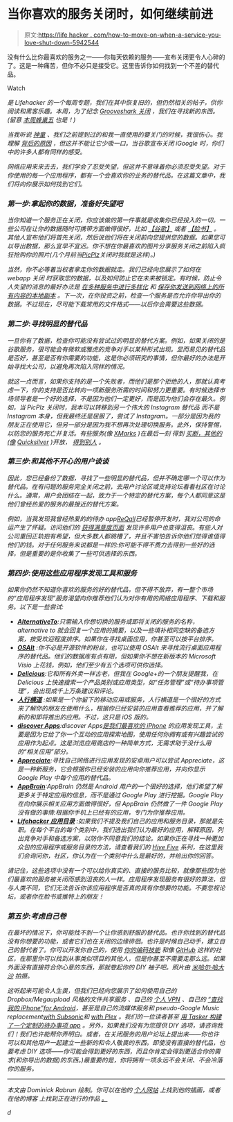 # 当你喜欢的服务关闭时，如何继续前进

> 原文:[https://life hacker . com/how-to-move-on-when-a-service-you-love-shut-down-5942544](https://lifehacker.com/how-to-move-on-when-a-service-you-love-shuts-down-5942544)

没有什么比你最喜欢的服务之一——你每天依赖的服务——宣布关闭更令人心碎的了。这是一种痛苦，但你不必只是接受它。这里告诉你如何找到一个不差的替代品。

Watch

[](http://lifehacker.com/tag/blast-from-the-past)**是 Lifehacker 的一个每周专题，我们在其中恢复旧的，但仍然相关的帖子，供你阅读和黑客乐趣。本周，为了纪念* [*Grooveshark 关闭*](https://lifehacker.com/music-service-grooveshark-one-of-our-favorite-streamin-1701394611) *，我们在寻找新的东西。(留意* [*本周蜂巢五*](http://lifehacker.com/whats-the-best-streaming-music-service-1702669437) *也是！)**

*当我听说 [神童](http://www.wunderkit.com/) 、我们之前提到过的和我一直使用的要关门的时候，我很伤心。我理解 [背后的原因](http://www.6wunderkinder.com/blog/the-future-of-6wunderkinder-hello-wunderlist-2) ，但这并不能让它少吸一口。当谷歌宣布关闭 iGoogle 时，你们中的许多人都有同样的感受。*

*网络应用来来去去，我们学会了忍受失望，但这并不意味着你必须忍受失望。对于你使用的每一个应用程序，都有一个会喜欢你的业务的替代品。在这篇文章中，我们将向你展示如何找到它们。*

### *第一步:拿起你的数据，准备好失望吧*

*当你知道一个服务正在关闭，你应该做的第一件事就是收集你已经投入的一切。一些公司在让你的数据随时可携带方面做得很好，比如 [【谷歌】](https://www.google.com/takeout) 或者 [【脸书】](http://lifehacker.com/how-to-download-your-information-from-facebook-5657317) 。其他人宣布他们将首先关闭，然后说他们将在关闭前向您提供您的数据。如果您可以导出数据，那么宜早不宜迟。你不想在你最喜欢的图片分享服务关闭之前陷入疯狂抢购你的照片(几个月前当[PicPlz](http://techcrunch.com/2012/06/02/picplz-shutdown-july-3/)关闭时我就是这样)。)*

*当然，你不必等着当权者拿走你的数据就走。我们已经向您展示了如何在 webapp 关闭 时获取您的数据，以及如何防止它在未来被锁定。有时候，防止令人失望的消息的最好办法是 [在多种服务中进行多样化](https://lifehacker.com/why-ive-opted-for-a-piecemeal-social-network-over-faceb-5928573) 和 [保存你发送到网络上的所有内容的本地副本](http://lifehacker.com/get-digital-doubles-of-pictures-youre-in-youve-taken-5920477) 。下一次，在你投资之前，检查一个服务是否允许你导出你的数据。不过现在，尽可能下载常用的文件格式——以后你会需要这些数据。*

### *第二步:寻找明显的替代品*

*一旦你有了数据，检查你可能没有尝试过的明显的替代方案。例如，如果关闭的是谷歌服务，很可能会有微软或雅虎的竞争对手以某种形式出现。显而易见的替代品是否好，甚至是否有你需要的功能，这是你必须研究的事情，但你最好的办法是开始寻找大公司，以避免再次陷入同样的情况。*

*就这一点而言，如果你支持的是一个失败者，而他们是那个拒绝的人，那就认真考虑一下，你的支持是否比转向一项新服务所需的时间和努力更重要。有时候选择市场领导者是一个好的选择，不是因为他们一定更好，而是因为他们会存在最久。例如，当 PicPlz 关闭时，我本可以转移到另一个伟大的 Instagram 替代品 而不是 Instagram 本身，但我最终还是屈服了，尝试了 Instagram。一部分是因为我的朋友正在使用它，但另一部分是因为我不想再次处理切换服务。此外，保持警惕，以防您的服务死亡并复活。有些服务(像 [XMarks](http://www.xmarks.com/) )在最后一刻 得到 [买断，其他的(像](https://lifehacker.com/lastpass-acquires-xmarks-keeping-free-bookmark-syncing-5704159) [Quicksilver](http://qsapp.com/) )开放， [得到别人](http://lifehacker.com/quicksilver-for-mac-updates-adds-performance-tweaks-an-5852639) 。*

### *第三步:和其他不开心的用户谈谈*

*因此，您已经备份了数据，寻找了一些明显的替代品，但并不确定哪一个可以作为替代品。在有问题的服务完全关闭之前，去用户讨论区或支持论坛看看社区在讨论什么。通常，用户会团结在一起，致力于一个特定的替代方案，每个人都同意这是他们曾经热爱的服务的最接近的替代方案。*

*例如，当我发现我曾经热爱的的待办 app[ReQall](http://reqall.com/)已经暂停开发时，我对公司的命运产生了怀疑。访问他们的 [获得满意度页面](https://getsatisfaction.com/reqall/) 发现许多用户也变得沮丧。有些人对公司重回正轨抱有希望，但大多数人都跳槽了，并且不害怕告诉你他们觉得谁值得他们的钱。对于任何服务来说都是一样的:你可能不得不费力去得到一些好的选择，但是重要的是你收集了一些可供选择的东西。*

### *第四步:使用这些应用程序发现工具和服务*

*如果你仍然不知道你喜欢的服务的好的替代品，但不得不放弃，有一整个市场的“应用程序发现”服务渴望向你推荐他们认为对你有用的网络应用程序、下载和服务。以下是一些尝试:*

*   *[**AlternativeTo**](http://alternativeto.net/):只需输入你想切换的服务或即将关闭的服务的名称，alternative to 就会回复一个应用的摘要，以及一些填补相同空缺的备选方案，按受欢迎程度排序。如果你在寻找桌面应用，你甚至可以按平台排序。*
*   *[**OSAlt**](http://www.osalt.com/) :你不必是开源软件的粉丝，也可以使用 OSAlt 来寻找流行桌面应用程序的替代品。他们的数据库有点有限，但如果你不想在新版本的 Microsoft Visio 上花钱，例如，他们至少有五个选项可供你选择。*
*   *[**Delicious**](http://delicious.com/):它和所有外卖一样古老，但我在 Google+的一个朋友提醒我，在 Delicious 上快速搜索一个产品类别或应用类型，如“任务管理”或“待办事项管理”，会出现成千上万条建议和评论。*
*   *[**人行横道**](http://crosswa.lk/) :如果是一个你留下的移动应用或服务，人行横道是一个很好的方式来了解你的朋友在使用什么，根据你已经安装的应用查看推荐的应用，并了解新的和即将推出的应用。不过，这只是 iOS 版的。*
*   *[**discover Apps**](http://discovr.info/):discover Apps[是我们最喜欢的 iPhone](http://lifehacker.com/the-best-app-discovery-app-for-iphone-5881158) 的应用发现工具，主要是因为它给了你一个互动的应用探索地图，使用任何你拥有或有兴趣尝试的应用作为起点。这是浏览应用商店的一种简单方式，无需求助于没什么用的“相关应用”部分。*
*   *[**Appreciate**](http://www.appreciate.mobi/):寻找自己网络进行应用发现的安卓用户可以尝试 Appreciate，这是一种新服务，它会根据你已经安装的应用向你推荐应用，并向你显示 Google Play 中每个应用的替代品。*
*   *[**AppBrain**](http://www.appbrain.com/):AppBrain 仍然是 Android 用户的一个很好的选择，他们希望了解更多关于特定应用的信息，而不是通过 Google Play 进行挖掘。Google Play 在向你展示相关应用方面做得很好，但 AppBrain 仍然做了一件 Google Play 没有做的事情:根据你手机上已经有的应用，专门为你推荐应用。*
*   *[**Lifehacker 应用目录**](http://lifehacker.com/apps/) :如果我们不提及我们自己的应用和服务目录，那就是失职。在每个平台的每个类别中，我们选出我们认为最好的应用，解释原因，列出竞争对手和备选方案，以防你不同意我们的结论。如果你正在寻找一种更加众包的应用程序或服务目录的方法，请查看我们的 [Hive Five](http://lifehacker.com/hive-five) 系列，在这里我们会询问你，社区，你认为在一个类别中什么是最好的，并给出你的回答。*

*请记住，这些选项中没有一个可以给你真实的、直接的服务比较，就像那些因为他们最喜欢的服务被关闭而感到沮丧的人一样。应用程序发现服务有很好的算法，但与人类不同，它们无法告诉你该应用程序是否真的具有你想要的功能。不要忽视论坛，或者你在脸书或推特上的朋友！* 

### *第五步:考虑自己卷*

*在最坏的情况下，你可能找不到一个让你感到舒服的替代品。也许你找到的替代品没有你想要的功能，或者它们也在关闭的边缘徘徊。也许是时候自己动手，建立自己的替代者了。你可以开发你自己的，使用 [你的编码技能](http://lifehacker.com/learn-to-code-the-full-beginners-guide-5744113) 和像 [GitHub](https://github.com/) 这样的社区，在那里你可以找到从事类似项目的其他人，但是你甚至不需要走那么远。如果外面没有直接符合你心意的东西，那就卷起你的 DIY 袖子吧。*照片由* [*米哈尔·哈大沙*](http://www.flickr.com/photos/modestchanges/3214701196/) *拍摄。**

*这听起来可能令人生畏，但我们已经向您展示了如何使用自己的 Dropbox/Megaupload 风格的文件共享服务 、自己的 [个人 VPN](http://lifehacker.com/build-your-own-vpn-to-pimp-out-your-gaming-streaming-5900969) 、自己的 [“查找我的 iPhone”for Android](http://lifehacker.com/how-to-roll-your-own-find-my-iphone-for-android-5611003)，甚至是自己的流媒体服务和 pseudo-Google Music replacement[with Subsonic](http://lifehacker.com/roll-your-own-streaming-media-server-with-subsonic-5198016)和 [with Plex](http://lifehacker.com/how-to-stream-your-media-from-home-to-your-phone-anywhe-5821512) 。我们的一位读者甚至 [用 Tasker 构建了一个定制的待办事项 app](https://lifehacker.com/build-your-own-reminder-notifications-with-tasker-and-d-5909999) 。另外，如果我们没有为您提供 DIY 选项，请咨询我们！我们也许能帮你弄明白。或者，在关闭服务的用户论坛上提出来——你也许可以和其他用户一起建立一些新的和令人敬畏的东西。即使没有直接的替代品，也要考虑 DIY 选项——你可能会得到更好的东西，而且你肯定会得到更适合你的需求(和你导出的数据)的东西。)最重要的是，你将拥有一项永远不会关闭、不会冷落你的服务。*

* * *

*本文由 Dominick Rabrun 绘制。你可以在他的 [*个人网站*](http://www.countblackula.net/) *上找到他的插画，或者在他的博客* *上找到正在进行的作品* [*。*](http://www.sketchbanquet.blogspot.com/)*

*d*